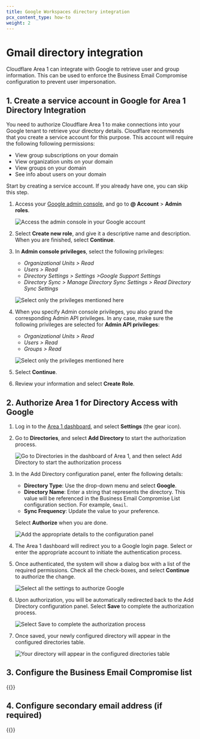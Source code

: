 ```yaml
---
title: Google Workspaces directory integration
pcx_content_type: how-to
weight: 2
---
```


# Gmail directory integration

Cloudflare Area 1 can integrate with Google to retrieve user and group information. This can be used to enforce the Business Email Compromise configuration to prevent user impersonation.

## 1. Create a service account in Google for Area 1 Directory Integration

You need to authorize Cloudflare Area 1 to make connections into your Google tenant to retrieve your directory details. Cloudflare recommends that you create a service account for this purpose. This account will require the following following permissions:

- View group subscriptions on your domain
- View organization units on your domain
- View groups on your domain
- See info about users on your domain

Start by creating a service account. If you already have one, you can skip this step.

1. Access your [Google admin console](https://admin.google.com/), and go to **@ Account** > **Admin roles**.

    ![Access the admin console in your Google account](/email-security/static/bec/gmail/step1-access-gadmin.png)

2. Select **Create new role**, and give it a descriptive name and description. When you are finished, select **Continue**.

3. In **Admin console privileges**, select the following privileges: 
    - _Organizational Units > Read_
    - _Users > Read_
    - _Directory Settings > Settings >Google Support Settings_
    - _Directory Sync > Manage Directory Sync Settings > Read Directory Sync Settings_

    ![Select only the privileges mentioned here](/email-security/static/bec/gmail/step3-console-privileges.png)

4. When you specify Admin console privileges, you also grand the corresponding Admin API privileges. In any case, make sure the following privileges are selected for **Admin API privileges**:
    - _Organizational Units > Read_
    - _Users > Read_
    - _Groups > Read_

    ![Select only the privileges mentioned here](/email-security/static/bec/gmail/step4-api-privileges.png)

5. Select **Continue**.

6. Review your information and select **Create Role**. 

## 2. Authorize Area 1 for Directory Access with Google

1. Log in to the [Area 1 dashboard](https://horizon.area1security.com/), and select **Settings** (the gear icon).

2. Go to **Directories**, and select **Add Directory** to start the authorization process.

    ![Go to Directories in the dashboard of Area 1, and then select Add Directory to start the authorization process](/email-security/static/bec/gmail/step2-directories.png)

3. In the Add Directory configuration panel, enter fhe following details:
    - **Directory Type**: Use the drop-down menu and select **Google**.
    - **Directory Name**: Enter a string that represents the directory. This value will be referenced in the Business Email Compromise List configuration section. For example, `Gmail`.
    - **Sync Frequency**: Update the value to your preference.

    Select **Authorize** when you are done.

    ![Add the appropriate details to the configuration panel](/email-security/static/bec/gmail/step3-directory-config-panel.png)

4. The Area 1 dashboard will redirect you to a Google login page. Select or enter the appropriate account to initiate the authentication process.

5. Once authenticated, the system will show a dialog box with a list of the required permissions. Check all the check-boxes, and select **Continue** to authorize the change.

    ![Select all the settings to authorize Google](/email-security/static/bec/gmail/step5-authorize-google.png)

6. Upon authorization, you will be automatically redirected back to the Add Directory configuration panel. Select **Save** to complete the authorization process.

    ![Select Save to complete the authorization process](/email-security/static/bec/gmail/step6-save.png)

7. Once saved, your newly configured directory will appear in the configured directories table.

    ![Your directory will appear in the configured directories table](/email-security/static/bec/gmail/step7-directories.png)

## 3. Configure the Business Email Compromise list

{{<render file="_bec-directory-guide-compromise-list.md">}}

## 4. Configure secondary email address (if required)

{{<render file="_bec-directory-guide-secondary-email.md">}}